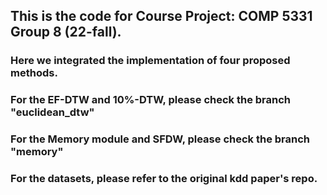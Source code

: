 ## This is the code for Course Project: COMP 5331 Group 8 (22-fall).

### Here we integrated the implementation of four proposed methods.

### For the EF-DTW and 10%-DTW, please check the branch "euclidean_dtw"

### For the Memory module and SFDW, please check the branch "memory"

### For the datasets, please refer to the original kdd paper's repo.
